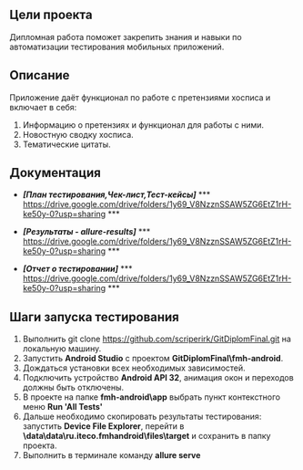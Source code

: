 ## Цели проекта
Дипломная работа поможет закрепить знания и навыки по автоматизации тестирования мобильных приложений.

## Описание
Приложение даёт функционал по работе с претензиями хосписа и включает в себя:

1. Информацию о претензиях и функционал для работы с ними.
2. Новостную сводку хосписа.
3. Тематические цитаты.

## Документация

* ***[План тестирования,Чек-лист,Тест-кейсы]***
  *** https://drive.google.com/drive/folders/1y69_V8NzznSSAW5ZG6EtZ1rH-ke50y-0?usp=sharing ***

* ***[Результаты - allure-results]***
  *** https://drive.google.com/drive/folders/1y69_V8NzznSSAW5ZG6EtZ1rH-ke50y-0?usp=sharing ***


* ***[Отчет о тестировании]***
  *** https://drive.google.com/drive/folders/1y69_V8NzznSSAW5ZG6EtZ1rH-ke50y-0?usp=sharing ***


## Шаги запуска тестирования

1. Выполнить git clone https://github.com/scriperirk/GitDiplomFinal.git на локальную машину.
2. Запустить **Android Studio** с проектом **GitDiplomFinal\fmh-android**.
3. Дождаться установки всех необходимых зависимостей.
4. Подключить устройство **Android API 32**, анимация окон и переходов должны быть отключены.
5. В проекте на папке **fmh-android\app** выбрать пункт контекстного меню **Run 'All Tests'**
6. Дальше необходимо скопировать результаты тестирования: запустить **Device File Explorer**, перейти в **\data\data\ru.iteco.fmhandroid\files\target** и сохранить в папку проекта.
7. Выполнить в терминале команду **allure serve**